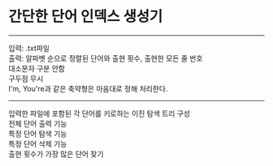 # 간단한 단어 인덱스 생성기

---

입력: .txt파일\
출력: 알파벳 순으로 정렬된 단어와 출현 횟수, 출현한 모든 줄 번호\
대소문자 구분 안함\
구두점 무시\
I'm, You're과 같은 축약형은 마음대로 정해 처리한다.

---

입력한 파일에 포함된 각 단어를 키로하는 이진 탐색 트리 구성\
전체 단어 출력 기능\
특정 단어 탐색 기능\
특정 단어 삭제 기능\
출현 횟수가 가장 많은 단어 찾기
